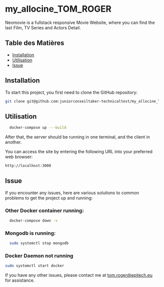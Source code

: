 # my_allocine_TOM_ROGER

Neomovie is a fullstack responsive Movie Website, where you can
find the last Film, TV Series and Actors Detail.

## Table des Matières

- [Installation](#installation)
- [Utilisation](#utilisation)
- [Issue](#Issue)

## Installation

To start this project, you first need to clone the GitHub repository:

```bash
git clone git@github.com:juniorconseiltaker-technicaltest/my_allocine_TOM_ROGER.git
```

## Utilisation

```bash
  docker-compose up ---build
```

After that, the server should be running in one terminal, and the client in another.

You can access the site by entering the following URL into your preferred web browser:

```bash
http://localhost:3000
```

## Issue

If you encounter any issues, here are various solutions to common problems to get the project up and running:

### Other Docker container running:

```bash
  docker-compose down -v
```

### Mongodb is running:

```bash
  sudo systemctl stop mongodb
```

### Docker Daemon not running

```bash
sudo systemctl start docker 
```

If you have any other issues, please contact me at [tom.roger@epitech.eu](mailto:tom.roger@epitech.eu) for assistance.
